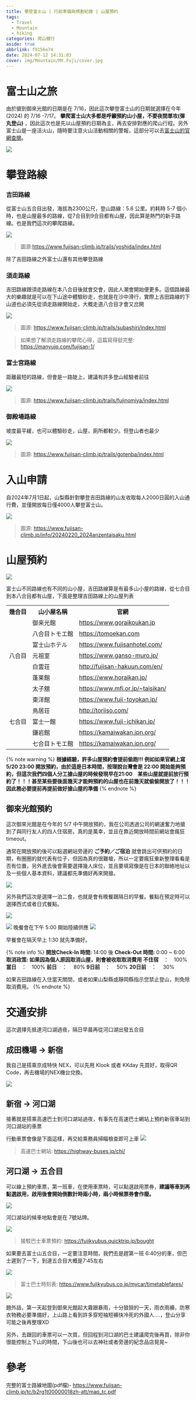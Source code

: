```yaml
---
title: 攀登富士山 | 行前準備與規劃紀錄 | 山屋預約
tags:
  - Travel
  - Mountain
  - hiking
categories: 爬山健行
aside: true
abbrlink: f9156e74
date: 2024-07-12 14:31:03
cover: img/Mountain/Mt.Fuji/cover.jpg
---
```


# 富士山之旅

由於搶到御來光館的日期是在 7/16，因此這次攀登富士山的日期就選擇在今年(2024) 的 7/16 -7/17。 **攀爬富士山大多都是呼籲預約山小屋，不要夜間單攻(彈丸登山)** ，因此這次也是先以山屋預約日期為主，再去安排對應的爬山行程。另外富士山是一座活火山，隨時要注意火山活動相關的警報，這部分可以去[富士山的官網查閱](https://www.fujisan-climb.jp/index.html)。

![](/img/Mountain/Mt.Fuji/notice.jpeg)


# 攀登路線

### 吉田路線
從富士山五合目出發，海拔為2300公尺，登山路線：5.8 公里。約耗時 5-7 個小時，也是山屋最多的路線，從7合目到9合目都有山屋，因此算是熱門的新手路線。也是我們這次的攀爬路線。

![](/img/Mountain/Mt.Fuji/path1.jpg)
> 圖源:https://www.fujisan-climb.jp/trails/yoshida/index.html

除了吉田路線之外富士山還有其他攀登路線

### 須走路線

吉田路線跟須走路線在本八合目後就會交會，因此人潮會開始便更多。這個路線最大的樂趣就是可以在下山途中體驗砂走，也就是在沙中滑行，實際上吉田路線的下山道也必須先從須走路線開始走，大概走道八合目才會又岔開

![](/img/Mountain/Mt.Fuji/path3.jpg)
> 圖源: https://www.fujisan-climb.jp/trails/subashiri/index.html

> 如果想了解須走路線的攀爬心得，這篇寫得挺完整: https://manyujp.com/fujisan-1/

### 富士宮路線

距離最短的路線，但會是一路陡上，建議有許多登山經驗者前往

![](/img/Mountain/Mt.Fuji/path2.jpg)
> 圖源: https://www.fujisan-climb.jp/trails/fujinomiya/index.html


### 御殿場路線

坡度最平緩，也可以體驗砂走，山屋，廁所都較少。但登山者也最少

![](/img/Mountain/Mt.Fuji/path4.jpg)
> 圖源: https://www.fujisan-climb.jp/trails/gotenba/index.html




# 入山申請

自2024年7月1日起，山梨縣針對攀登吉田路線的山友收取每人2000日圓的入山通行費，並僅開放每日僅4000人攀登富士山。

![](/img/Mountain/Mt.Fuji/admission.jpeg)
> 圖源: https://www.fujisan-climb.jp/info/20240220_2024anzentaisaku.html

# 山屋預約

![](/img/Mountain/Mt.Fuji/house.jpg)

富士山不同路線也有不同的山小屋，吉田路線算是有最多山小屋的路線，從七合目到本八合目都有山屋，下面是整理吉田路線上的山屋列表


<table>
	<tr>
	    <th>幾合目</th>
	    <th>山小屋名稱</th>
	    <th>官網</th>  
	</tr >
	<tr >
	    <td rowspan="7">八合目</td>
	    <td>御来光館</td>
	    <td><a href="https://www.goraikoukan.jp"> https://www.goraikoukan.jp </td>
	</tr>
	<tr>
	    <td>八合目トモエ館</td>
	    <td><a href="https://tomoekan.com">https://tomoekan.com</td>
	</tr>
	<tr>
	    <td>富士山ホテル</td>
	    <td><a href="https://www.fujisanhotel.com/">https://www.fujisanhotel.com/</td>
	</tr>
	<tr>
	    <td>元祖室</td>
	    <td><a href="https://www.ganso-muro.jp/">https://www.ganso-muro.jp/</td>
	</tr>
	<tr><td>白雲荘</td>
	    <td><a href="http://fujisan-hakuun.com/en/">http://fujisan-hakuun.com/en/</td>
	</tr>
	<tr>
	    <td>蓬莱館</td>
	    <td><a href="https://www.horaikan.jp/">https://www.horaikan.jp/</td>
	</tr>
    <tr>
	    <td>太子舘</td>
	    <td><a href="https://www.mfi.or.jp/~taisikan/">https://www.mfi.or.jp/~taisikan/</td>
	</tr>
    <tr >
	    <td rowspan="5">七合目</td>
	    <td>東洋館</td>
	    <td><a href="https://www.fuji-toyokan.jp/">https://www.fuji-toyokan.jp/</td>
	</tr>
    <tr>
	    <td>鳥居荘</td>
	    <td><a href="http://toriiso.com/">http://toriiso.com/</td>
	</tr>
    <tr>
	    <td>富士一館</td>
	    <td><a href="https://www.fuji-ichikan.jp/">https://www.fuji-ichikan.jp/</td>
	</tr>
    <tr>
	    <td>鎌岩館</td>
	    <td><a href="https://kamaiwakan.jpn.org/">https://kamaiwakan.jpn.org/</td>
	</tr>
    <tr>
	    <td>七合目トモエ館</td>
	    <td><a href="https://kamaiwakan.jpn.org/">https://kamaiwakan.jpn.org/</td>
	</tr>
</table>


{% note warning %}
**根據經驗，許多山屋預約會提前偷跑!!! 例如如果官網上寫 5/20 23:00 開放預約，由於這是日本時間，按理說台灣會是 22:00 開始能夠預約，但這次我們四個人分工搶山屋的時候發現早在21:00　某些山屋就提前放行預約了！！！甚至某些要後面幾天才能夠預約的山屋也在前幾天就偷偷開放了！！！因此務必要提前再提前做好搶山屋的準備**
{% endnote %}

## 御來光館預約

這次御來光館是在今年的 5/7 中午開放預約，我在公司透過公司的網速奮力地搶到了與同行友人的四人住宿房。真的是萬幸，並且在靠近開放時間前網站會瘋狂 timeout。

通常在開放預約後可以點選網站旁邊的 **ご予約／ご宿泊** 就會跳出可供預約的日期，有圈圈的就代表有位子，但因為真的很難槍，所以一定要瘋狂重新整理看看是否有位置，另外進去後會需要選擇幾人床位，並且要填寫像是在日本的聯絡地址以及一些個人基本資料，建議都先準備好再來開搶。

![](/img/Mountain/Mt.Fuji/goraikoukan.png)

另外我們這次是選擇一泊二食，也就是會有晚餐跟隔日的早餐。餐點在預定時可以選擇西式或者日式餐點。

![](/img/Mountain/Mt.Fuji/food.jpeg)

![](/img/Mountain/Mt.Fuji/dinner.jpeg)
晚餐會在下午 5:00 開始陸續供應
![](/img/Mountain/Mt.Fuji/breakfest.jpeg)

早餐會在隔天早上 1:30 就先準備好。

{% note info %}
**開放Check-In 時間:** 14:00 後
**Check-Out 時間:** 0:00 ~ 6:00 
**取消政策: 如果因為個人原因取消山屋，則會被收取取消費用**
**不住宿**　：　100%
**當日**　：　100%
**前日**　：　 80%
**9日前**　：　 50%
**20日前**　：　 30%

如果吉田路線在入住當天關閉，或者如果山梨縣或靜岡縣指示您禁止登山，則免除取消費用。
{% endnote %}

# 交通安排

這次選擇先抵達河口湖過夜，隔日早晨再從河口湖出發五合目

## 成田機場 → 新宿

我自己是搭乘京成特快 NEX，可以先用 Klook 或者 KKday 先買好，取得QR Code，再去機場的NEX機台兌換。

![](/img/Mountain/Mt.Fuji/nex.jpg)

## 新宿 → 河口湖

接著就是搭乘高速巴士到河口湖站過夜，有事先在高速巴士網站上預約新宿車站到河口湖站的車票

行動車票會像是下面這樣，再交給乘務員掃瞄檢查即可上車
![](/img/Mountain/Mt.Fuji/highwaybus.jpeg)


> 高速巴士網站: https://highway-buses.jp/chi/


## 河口湖 → 五合目

可以線上預約車票，第一班車，在使用車票時，可以點選啟用票券，**建議等車到再點選啟用，啟用後會開始倒數計時兩小時，兩小時候票券會作廢。**

![](/img/Mountain/Mt.Fuji/fujikyubus.png)

河口湖站的候車地點會是在 7號站牌。

![](/img/Mountain/Mt.Fuji/bustop.jpg)

> 接駁巴士車票預約: https://fujikyubus.quicktrip.jp/bought


如果要去富士山五合目，一定要注意時間，我們去是趕第一班 6:40分的車，但巴士遲到了一下，到達五合目大概是7:45左右

![](/img/Mountain/Mt.Fuji/time.jpeg)

> 富士巴士時刻表: https://www.fujikyubus.co.jp/mycar/timetablefares/

![](/img/Mountain/Mt.Fuji/5stage.jpg)


題外話，第一天起登到御來光館起大霧跟暴雨，十分狼狽的一天，雨衣雨褲，防寒衣物務必要準備好，上山路上看到許多穿短袖短褲快冷死的外國人....，登山分享可能之後再整理XD

另外，去跟回的車票可以一次買，但回程到河口湖的巴士建議爬完後再買，除非你很能控制上下山的時間，下山後也可以去神社或者旁邊的紀念品店晃晃~
 

# 參考

完整的富士路線地圖(pdf檔)- https://www.fujisan-climb.jp/tc/b2rg1t00000018zh-att/map_tc.pdf